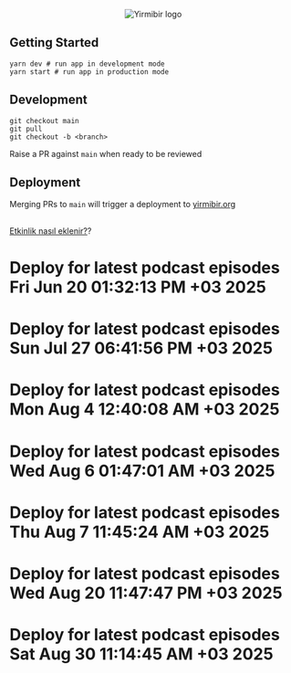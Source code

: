 <p align="center">
  <img alt="Yirmibir logo" src="https://user-images.githubusercontent.com/32958103/233867143-9ebe7c82-70c1-481b-9531-cf7fcb0e8c42.jpg">
</p>

## Getting Started

```shell
yarn dev # run app in development mode
yarn start # run app in production mode
```

## Development
```shell
git checkout main
git pull
git checkout -b <branch>
```

Raise a PR against `main` when ready to be reviewed

## Deployment 


Merging PRs to `main` will trigger a deployment to [yirmibir.org](https://yirmibir.org/)


##

[Etkinlik nasıl eklenir?](https://github.com/pretyflaco/yirmibirdotorg/blob/main/CONTRIBUTING.md)?



# Deploy for latest podcast episodes Fri Jun 20 01:32:13 PM +03 2025
# Deploy for latest podcast episodes Sun Jul 27 06:41:56 PM +03 2025
# Deploy for latest podcast episodes Mon Aug  4 12:40:08 AM +03 2025
# Deploy for latest podcast episodes Wed Aug  6 01:47:01 AM +03 2025
# Deploy for latest podcast episodes Thu Aug  7 11:45:24 AM +03 2025
# Deploy for latest podcast episodes Wed Aug 20 11:47:47 PM +03 2025
# Deploy for latest podcast episodes Sat Aug 30 11:14:45 AM +03 2025
